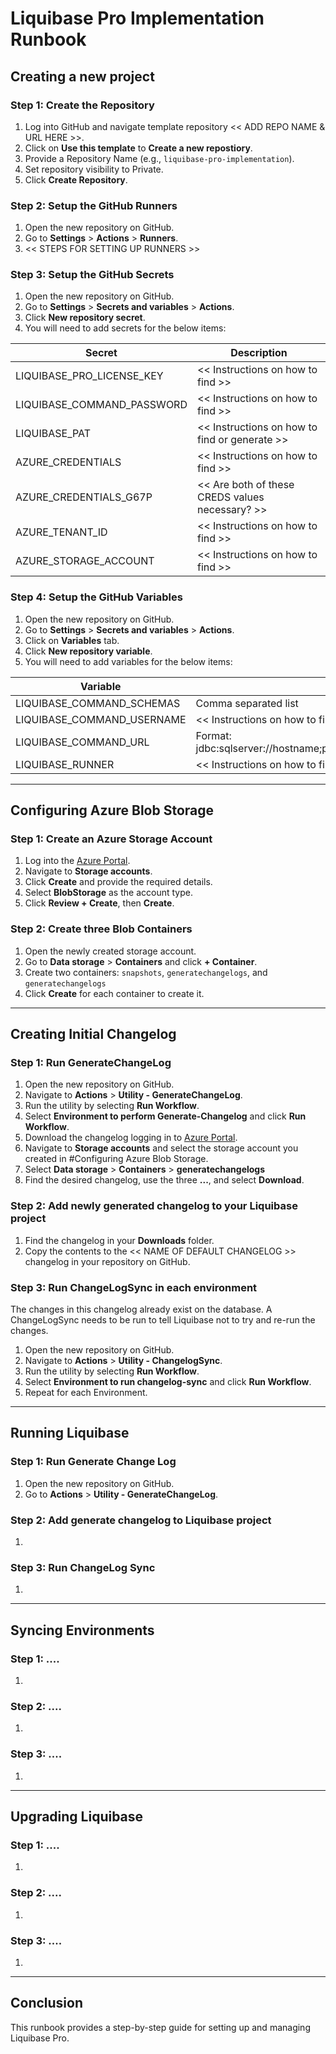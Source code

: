 # Liquibase Pro Implementation Runbook

## Creating a new project

### Step 1: Create the Repository
1. Log into GitHub and navigate template repository << ADD REPO NAME & URL HERE >>.
1. Click on **Use this template** to **Create a new repostiory**.
1. Provide a Repository Name (e.g., `liquibase-pro-implementation`).
1. Set repository visibility to Private.
1. Click **Create Repository**.

### Step 2: Setup the GitHub Runners
1. Open the new repository on GitHub.
1. Go to **Settings** > **Actions** > **Runners**.
1. << STEPS FOR SETTING UP RUNNERS >>

### Step 3: Setup the GitHub Secrets
1. Open the new repository on GitHub.
1. Go to **Settings** > **Secrets and variables** > **Actions**.
1. Click **New repository secret**.
1. You will need to add secrets for the below items:

| Secret        | Description
| ------------- | -------------
| LIQUIBASE_PRO_LICENSE_KEY | << Instructions on how to find >>
| LIQUIBASE_COMMAND_PASSWORD | << Instructions on how to find >>
| LIQUIBASE_PAT | << Instructions on how to find or generate >>
| AZURE_CREDENTIALS | << Instructions on how to find >>
| AZURE_CREDENTIALS_G67P | << Are both of these CREDS values necessary? >>
| AZURE_TENANT_ID | << Instructions on how to find >>
| AZURE_STORAGE_ACCOUNT | << Instructions on how to find >>

### Step 4: Setup the GitHub Variables
1. Open the new repository on GitHub.
1. Go to **Settings** > **Secrets and variables** > **Actions**.
1. Click on **Variables** tab.
1. Click **New repository variable**.
1. You will need to add variables for the below items:

| Variable        | Description
| ------------- | -------------
| LIQUIBASE_COMMAND_SCHEMAS | Comma separated list
| LIQUIBASE_COMMAND_USERNAME | << Instructions on how to find >>
| LIQUIBASE_COMMAND_URL | Format: jdbc:sqlserver://hostname;portNumber=1433;databaseName=databaseName;integratedSecurity=true;
| LIQUIBASE_RUNNER | << Instructions on how to find >>

---

## Configuring Azure Blob Storage

### Step 1: Create an Azure Storage Account
1. Log into the [Azure Portal](https://portal.azure.com).
1. Navigate to **Storage accounts**.
1. Click **Create** and provide the required details.
1. Select **BlobStorage** as the account type.
1. Click **Review + Create**, then **Create**.

### Step 2: Create three Blob Containers
1. Open the newly created storage account.
1. Go to **Data storage** > **Containers** and click **+ Container**.
1. Create two containers: `snapshots`, `generatechangelogs`, and `generatechangelogs`
1. Click **Create** for each container to create it.

---

## Creating Initial Changelog

### Step 1: Run GenerateChangeLog
1. Open the new repository on GitHub.
1. Navigate to **Actions** > **Utility - GenerateChangeLog**.
1. Run the utility by selecting **Run Workflow**.
1. Select **Environment to perform Generate-Changelog** and click **Run Workflow**. 
1. Download the changelog logging in to [Azure Portal](https://portal.azure.com).
1. Navigate to **Storage accounts** and select the storage account you created in #Configuring Azure Blob Storage.
1. Select **Data storage** > **Containers** > **generatechangelogs**
1. Find the desired changelog, use the three **...**, and select **Download**.

### Step 2: Add newly generated changelog to your Liquibase project
1. Find the changelog in your **Downloads** folder.
1. Copy the contents to the << NAME OF DEFAULT CHANGELOG >> changelog in your repository on GitHub.

### Step 3: Run ChangeLogSync in each environment
The changes in this changelog already exist on the database. A ChangeLogSync needs to be run to tell Liquibase not to try and re-run the changes.  

1. Open the new repository on GitHub.
1. Navigate to **Actions** > **Utility - ChangelogSync**.
1. Run the utility by selecting **Run Workflow**.
1. Select **Environment to run changelog-sync** and click **Run Workflow**. 
1. Repeat for each Environment.
---

## Running Liquibase

### Step 1: Run Generate Change Log
1. Open the new repository on GitHub.
1. Go to **Actions** > **Utility - GenerateChangeLog**.


### Step 2: Add generate changelog to Liquibase project
1.

### Step 3: Run ChangeLog Sync
1. 

---

## Syncing Environments

### Step 1: ....
1.

### Step 2: ....
1.

### Step 3: ....
1. 

---

## Upgrading Liquibase

### Step 1: ....
1.

### Step 2: ....
1.

### Step 3: ....
1. 

---

## Conclusion
This runbook provides a step-by-step guide for setting up and managing Liquibase Pro.

